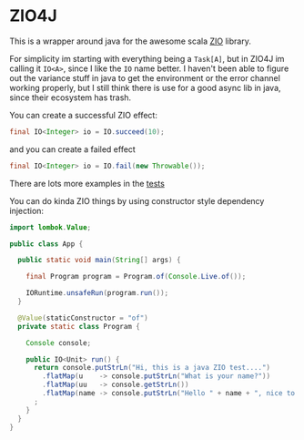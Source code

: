 # ZIO4J
This is a wrapper around java for the awesome scala [ZIO](https://zio.dev/) library.

For simplicity im starting with everything being a `Task[A]`, but in ZIO4J im calling it `IO<A>`, 
since I like the `IO` name better. I haven't been able to figure out the variance stuff in java
to get the environment or the error channel working properly, but I still think there is use 
for a good async lib in java, since their ecosystem has trash.


You can create a successful ZIO effect:
```java
final IO<Integer> io = IO.succeed(10);
```

and you can create a failed effect
```java
final IO<Integer> io = IO.fail(new Throwable());
```

There are lots more examples in the [tests](https://github.com/chris-albert/zio4j/blob/master/src/test/java/io/lbert/IOTest.java)


You can do kinda ZIO things by using constructor style dependency injection:

```java
import lombok.Value;

public class App {

  public static void main(String[] args) {

    final Program program = Program.of(Console.Live.of());

    IORuntime.unsafeRun(program.run());
  }

  @Value(staticConstructor = "of")
  private static class Program {

    Console console;

    public IO<Unit> run() {
      return console.putStrLn("Hi, this is a java ZIO test....")
        .flatMap(u    -> console.putStrLn("What is your name?"))
        .flatMap(uu   -> console.getStrLn())
        .flatMap(name -> console.putStrLn("Hello " + name + ", nice to meet you"))
      ;
    }
  }
}
``` 
